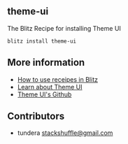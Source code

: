 ## theme-ui

The Blitz Recipe for installing Theme UI

```
blitz install theme-ui
```

## More information

- [How to use receipes in Blitz](https://blitzjs.com/docs/using-recipes)
- [Learn about Theme UI](https://theme-ui.com/)
- [Theme UI's Github](https://github.com/system-ui/theme-ui)

## Contributors

- tundera <stackshuffle@gmail.com>
